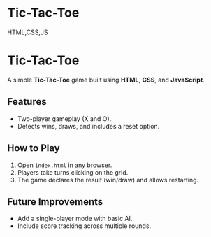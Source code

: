 # Tic-Tac-Toe
 HTML,CSS,JS
# Tic-Tac-Toe  

A simple **Tic-Tac-Toe** game built using **HTML**, **CSS**, and **JavaScript**.  

## Features  
- Two-player gameplay (X and O).  
- Detects wins, draws, and includes a reset option.  

## How to Play  
1. Open `index.html` in any browser.  
2. Players take turns clicking on the grid.  
3. The game declares the result (win/draw) and allows restarting.

## Future Improvements  
- Add a single-player mode with basic AI.  
- Include score tracking across multiple rounds.
